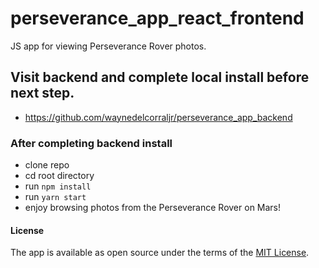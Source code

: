 # perseverance_app_react_frontend
JS app for viewing Perseverance Rover photos.

## Visit backend and complete local install before next step.
- https://github.com/waynedelcorraljr/perseverance_app_backend

### After completing backend install
- clone repo
- cd root directory
- run `npm install`
- run `yarn start`
- enjoy browsing photos from the Perseverance Rover on Mars!

#### License
The app is available as open source under the terms of the [MIT License](https://opensource.org/licenses/MIT).
